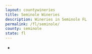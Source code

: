 ```yaml
---
layout: countywineries
title: Seminole Wineries
description: Wineries in Seminole FL
permalink: /fl/seminole/
county: seminole
state: fl
---
```

-
